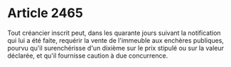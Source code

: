 # Article 2465

Tout créancier inscrit peut, dans les quarante jours suivant la notification qui lui a été faite, requérir la vente de l'immeuble aux enchères publiques, pourvu qu'il surenchérisse d'un dixième sur le prix stipulé ou sur la valeur déclarée, et qu'il fournisse caution à due concurrence.
